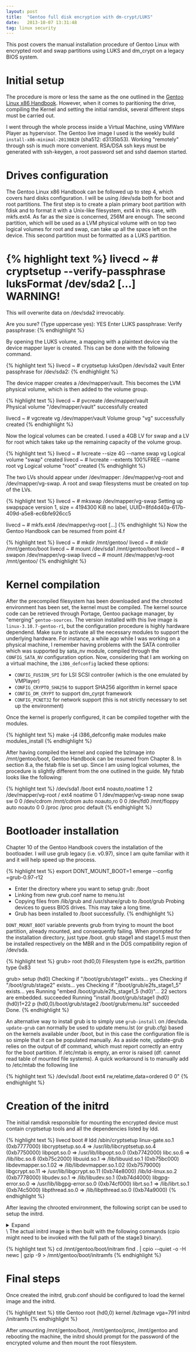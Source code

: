 ```yaml
---
layout: post
title:  "Gentoo full disk encryption with dm-crypt/LUKS"
date:   2013-10-07 13:31:48
tag: linux security
---
```



This post covers the manual installation procedure of Gentoo Linux with
encrypted root and swap partitions using LUKS and dm\_crypt on a legacy BIOS system.


Initial setup
=============

The procedure is more or less the same as the
one outlined in the [Gentoo Linux x86 Handbook](http://www.gentoo.org/doc/en/handbook/handbook-x86.xml?full=1). 
However, when it comes to
paritioning the drive, compiling the Kernel and setting the initial ramdisk,
several different steps must be carried out.

I went through the whole process inside a Virtual Machine, using VMWare Player 
as hypervisor. The Gentoo live image I used is the weekly build 
`install-x86-minimal-20130820` (sha512: d3135b53). Working "remotely" through ssh is much 
more convenient. RSA/DSA ssh keys must be generated with ssh-keygen, a root password 
set and sshd daemon started.

Drives configuration
====================

The Gentoo Linux x86 Handbook can be followed up to step 4, which covers hard
disks configuration. I will be using /dev/sda both for boot and root partitions.
The first step is to create a plain primary boot partition with fdisk and
to format it with a Unix-like filesystem, ext4 in this case, with mkfs.ext4.
As far as the size is concerned, 256M are enough. The second partition, which will 
be used as a LVM physical volume with on top two logical volumes for root and swap, 
can take up all the space left on the device.  This second partition must be 
formatted as a LUKS partition.
   
{% highlight text  %}
livecd ~ # cryptsetup --verify-passphrase luksFormat /dev/sda2
[...]
WARNING!
========
This will overwrite data on /dev/sda2 irrevocably.

Are you sure? (Type uppercase yes): YES
Enter LUKS passphrase: 
Verify passphrase: 
{% endhighlight %}

By opening the LUKS volume, a mapping with a plaintext device via the device mapper layer
is created. This can be done with the following command. 

{% highlight text  %}
livecd ~ # cryptsetup luksOpen /dev/sda2 vault
Enter passphrase for /dev/sda2:
{% endhighlight %}

The device mapper creates a /dev/mapper/vault. This becomes the LVM physical volume,
which is then added to the volume group.


{% highlight text  %}
livecd ~ # pvcreate /dev/mapper/vault           
  Physical volume "/dev/mapper/vault" successfully created

livecd ~ # vgcreate vg /dev/mapper/vault
    Volume group "vg" successfully created
{% endhighlight %}

Now the logical volumes can be created. I used a 4GB LV for swap
and a LV for root which takes take up the remaining capacity of the 
volume group.

{% highlight text  %}
livecd ~ # lvcreate --size 4G --name swap vg
  Logical volume "swap" created
livecd ~ # lvcreate --extents 100%FREE --name root vg
  Logical volume "root" created
{% endhighlight %}

The two LVs should appear under /dev/mapper: /dev/mapper/vg-root and 
/dev/mapper/vg-swap. A root and swap filesystems must be created on top of the LVs.


{% highlight text  %}
livecd ~ # mkswap /dev/mapper/vg-swap 
Setting up swapspace version 1, size = 4194300 KiB
no label, UUID=8fd4d40a-617b-409d-a5e8-ec6bfe926cc5

livecd ~ # mkfs.ext4 /dev/mapper/vg-root 
[...]
{% endhighlight %}
Now the Gentoo Handbook can be resumed from point 4.f


{% highlight text  %}
livecd ~ # mkdir /mnt/gentoo/
livecd ~ # mkdir /mnt/gentoo/boot
livecd ~ # mount /dev/sda1 /mnt/gentoo/boot
livecd ~ # swapon /dev/mapper/vg-swap 
livecd ~ # mount /dev/mapper/vg-root /mnt/gentoo/
{% endhighlight %}

Kernel compilation
==================

After the precompiled filesystem has been downloaded and the chrooted environment
has been set, the kernel must be compiled. The kernel source code can be 
retrieved through Portage, Gentoo package manager, by "emerging" `gentoo-sources`.
The version installed with this live image is `linux-3.10.7-gentoo-r1`, but 
the configuration procedure is highly hardware dependend. Make sure to activate 
all the necessary modules to support the underlying hardware. For instance, 
a while ago while I was working on a physical machine, I remember having problems 
with the SATA controller which was supported by sata\_nv module, compiled through
the `CONFIG_SATA_NV` configuration option. Now, considering that I am working 
on a virtual machine, the `i386_defconfig` lacked these options:


* `CONFIG_FUSION_SPI` for LSI SCSI controller (which is the one emulated by VMPlayer)
* `CONFIG_CRYPTO_SHA256` to support SHA256 algorithm in kernel space
* `CONFIG_DM_CRYPT` to support dm_cyrpt framework
* `CONFIG_PCNET32` for network support (this is not strictly necessary to
set up the environment)

Once the kernel is properly configured, it can be compiled together with the 
modules. 


{% highlight text  %}
make -j4 i386_defconfig
make modules
make modules_install
{% endhighlight %}

After having compiled the kernel and copied the bzImage into /mnt/gentoo/boot, 
Gentoo Handbook can be resumed from Chapter 8. In section 8.a, the fstab file 
is set up. Since I am using logical volumes, the procedure is slightly different 
from the one outlined in the guide. My fstab looks like the following:


{% highlight text  %}
/dev/sda1               /boot       ext4    noauto,noatime  1 2
/dev/mapper/vg-root     /           ext4    noatime         0 1
/dev/mapper/vg-swap     none        swap    sw              0 0
/dev/cdrom              /mnt/cdrom  auto    noauto,ro       0 0
/dev/fd0                /mnt/floppy auto    noauto          0 0
/proc                   /proc       proc    default
{% endhighlight %}

Bootloader installation
=======================

Chapter 10 of the Gentoo Handbook covers the installation of the bootloader.
I will use grub legacy (i.e. v0.97), since I am quite familiar with it and it
will help speed up the process.


{% highlight text  %}
export DONT_MOUNT_BOOT=1
emerge --config =grub-0.97-r12
* Enter the directory where you want to setup grub: 
/boot
* Linking from new grub.conf name to menu.lst
* Copying files from /lib/grub and /usr/share/grub to /boot/grub
Probing devices to guess BIOS drives. This may take a long time.
* Grub has been installed to /boot successfully.
{% endhighlight %}

`DONT_MOUNT_BOOT` variable prevents grub from trying to mount the boot partition,
already mounted, and consequently failing. When prompted for the 
installation directory, just type /boot. grub stage1 and stage1.5 must then be installed
respectively on the MBR and in the DOS compatibility region of /dev/sda.



{% highlight text  %}
grub> root (hd0,0)
    Filesystem type is ext2fs, partition type 0x83

grub> setup (hd0)
    Checking if "/boot/grub/stage1" exists... yes
    Checking if "/boot/grub/stage2" exists... yes
    Checking if "/boot/grub/e2fs_stage1_5" exists... yes
    Running "embed /boot/grub/e2fs_stage1_5 (hd0)"...  22 sectors are embedded.
succeeded
    Running "install /boot/grub/stage1 (hd0) (hd0)1+22 p (hd0,0)/boot/grub/stage2 
/boot/grub/menu.lst" succeeded
Done.
{% endhighlight %}

An alternative way to install grub is to simply use `grub-install` on /dev/sda. 
`update-grub` can normally be used to update menu.lst (or grub.cfg) based on the kernels
 available under /boot, but in this case the configuration file is so simple that
 it can be populated manually. As a aside note, update-grub relies on the output 
 of df command, which must report correctly an entry for the boot partition. If /etc/mtab is empty, 
 an error is raised (df: cannot read table of mounted file systems). A quick workaround 
 is to manually add to /etc/mtab the following line


{% highlight text  %}
/dev/sda1 /boot ext4 rw,relatime,data=ordered 0 0"
{% endhighlight %}

Creation of the initrd
======================

The initial ramdisk responsible for mounting the encrypted device must contain 
cryptsetup tools and all the dependencies listed by ldd.

{% highlight text  %}
livecd boot # ldd /sbin/cryptsetup 
  linux-gate.so.1 (0xb7777000)
  libcryptsetup.so.4 => /usr/lib/libcryptsetup.so.4 (0xb7750000)
  libpopt.so.0 => /usr/lib/libpopt.so.0 (0xb7742000)
  libc.so.6 => /lib/libc.so.6 (0xb75c2000)
  libuuid.so.1 => /lib/libuuid.so.1 (0xb75bc000)
  libdevmapper.so.1.02 => /lib/libdevmapper.so.1.02 (0xb7579000)
  libgcrypt.so.11 => /usr/lib/libgcrypt.so.11 (0xb74e8000)
  /lib/ld-linux.so.2 (0xb7778000)
  libudev.so.1 => /lib/libudev.so.1 (0xb74d4000)
  libgpg-error.so.0 => /usr/lib/libgpg-error.so.0 (0xb74cf000)
  librt.so.1 => /lib/librt.so.1 (0xb74c5000)
  libpthread.so.0 => /lib/libpthread.so.0 (0xb74a9000)
{% endhighlight %}

After leaving the chrooted environment, the following script can be used to 
setup the initrd.

<details> <summary>Expand</summary> 
{% highlight text  %}
#!/bin/bash
set -x
mkdir -p $ROOT/boot/initram
cd $ROOT/boot/initram
mkdir bin lib dev dev/mapper dev/vc etc newroot proc sys

cp /bin/busybox /sbin/cryptsetup /sbin/mdadm bin
ln -s /bin/busybox bin/cat
ln -s /bin/busybox bin/mount
ln -s /bin/busybox bin/sh
ln -s /bin/busybox bin/switch_root
ln -s /bin/busybox bin/umount
ln -s /bin/busybox bin/sleep

cp -a /sbin/vgchange bin
cp -a /sbin/vgscan bin
cp -a /sbin/lvm bin

cp -a /dev/console /dev/nvme0n1p1 /dev/null /dev/urandom dev

# Random device to avoid 
# "Cannot initialize crypt RNG backend" error
mknod -m 644 dev/random c 1 8

# Libraries for cryptsetup

libs=(
    /lib/ld-linux.so.2
    /lib/ld-2.15.so
    /usr/lib/libcryptsetup.so.4
    /usr/lib/libcryptsetup.so.4.2.0
    /usr/lib/libpopt.so.0
    /usr/lib/libpopt.so.0.0.0
    /lib/libc.so.6
    /lib/libc-2.15.so
    /lib/libuuid.so.1
    /lib/libuuid.so.1.3.0
    /lib/libdevmapper.so.1.02
    /usr/lib/libgcrypt.so.11
    /usr/lib/libgcrypt.so.11.8.2
    /lib/libudev.so.1
    /lib/libudev.so.1.3.5
    /usr/lib/libgpg-error.so.0
    /usr/lib/libgpg-error.so.0.8.0
    /lib/librt.so.1
    /lib/librt-2.15.so
    /lib/librt-2.15.so
    /lib/libpthread.so.0
    /lib/libpthread-2.15.so
)

for l in ${libs[@]};
do
    cp -a $l lib
done

# Libraries for vgscan/vgchange
libs=(
    /lib/libdl.so.2
    /lib/libdl-2.15.so
    /lib/libdevmapper-event.so.1.02
    /lib/libreadline.so.6
    /lib/libreadline.so.6.2
    /lib/libncurses.so.5
    /lib/libncurses.so.5.9
)
for l in ${libs[@]};
do
    cp -a $l lib
done

cat > init << EOF_init
#!/bin/sh
echo "Initrd initialization"
mount -t proc proc /proc
CMDLINE="\$(cat /proc/cmdline)"
mount -t sysfs sysfs /sys
sleep 5 && /bin/cryptsetup luksOpen /dev/sda2 vault
/bin/vgchange -ay vg
mount -r /dev/mapper/vg-root /newroot
umount /sys && umount /proc
exec switch_root /newroot /sbin/init ${CMDLINE}
EOF_init

chmod a+x init
{% endhighlight %}
</details>
\
The actual initrd image is then built with the following commands (cpio might
need to be invoked with the full path of the stage3 binary).

{% highlight text  %}
cd /mnt/gentoo/boot/initram
find . | cpio --quiet -o -H newc | gzip -9 > /mnt/gentoo/boot/initramfs
{% endhighlight %}


Final steps
===========
Once created the initrd, grub.conf should be configured to load the kernel image 
and the initrd. 


{% highlight text  %}
title Gentoo
root (hd0,0)
kernel /bzImage vga=791
initrd /initramfs
{% endhighlight %}

After umounting /mnt/gentoo/boot, /mnt/gentoo/proc,
/mnt/gentoo and rebooting the machine, the initrd should prompt for the password of 
the encrypted volume and then mount the root filesystem.
